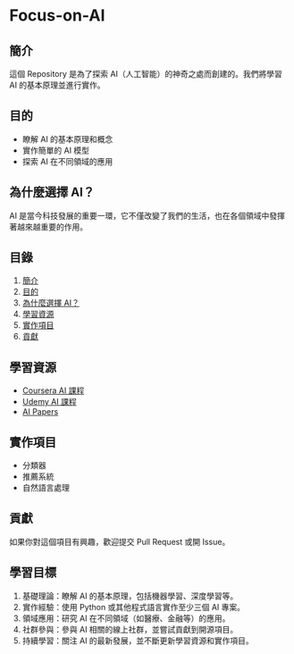 # Focus-on-AI

## 簡介
這個 Repository 是為了探索 AI（人工智能）的神奇之處而創建的。我們將學習 AI 的基本原理並進行實作。

## 目的
- 瞭解 AI 的基本原理和概念
- 實作簡單的 AI 模型
- 探索 AI 在不同領域的應用

## 為什麼選擇 AI？
AI 是當今科技發展的重要一環，它不僅改變了我們的生活，也在各個領域中發揮著越來越重要的作用。

## 目錄
1. [簡介](#簡介)
2. [目的](#目的)
3. [為什麼選擇 AI？](#為什麼選擇-AI)
4. [學習資源](#學習資源)
5. [實作項目](#實作項目)
6. [貢獻](#貢獻)

## 學習資源
- [Coursera AI 課程](https://www.coursera.org/)
- [Udemy AI 課程](https://www.udemy.com/)
- [AI Papers](https://arxiv.org/)

## 實作項目
- 分類器
- 推薦系統
- 自然語言處理

## 貢獻
如果你對這個項目有興趣，歡迎提交 Pull Request 或開 Issue。

## 學習目標
1. 基礎理論：瞭解 AI 的基本原理，包括機器學習、深度學習等。
2. 實作經驗：使用 Python 或其他程式語言實作至少三個 AI 專案。
3. 領域應用：研究 AI 在不同領域（如醫療、金融等）的應用。
4. 社群參與：參與 AI 相關的線上社群，並嘗試貢獻到開源項目。
5. 持續學習：關注 AI 的最新發展，並不斷更新學習資源和實作項目。
